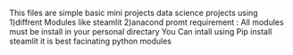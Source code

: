 This files are simple basic mini projects data science projects using
1)diffrent Modules like steamlit 
2)anacond promt
requirement :
All modules must be install in your personal directary
You Can intall using Pip install steamlit 
it is best facinating python modules 
